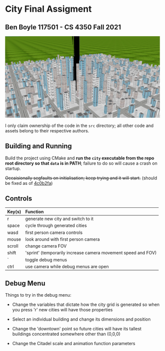# City Final Assigment

## Ben Boyle 117501 - CS 4350 Fall 2021

![](city-preview.png)

I only claim ownership of the code in the `src` directory; all other code and assets belong to their respective authors.

## Building and Running

Build the project using CMake and **run the `city` executable from the repo root directory so that `data` is in PATH**; failure to do so will cause a crash on startup.

~~Occaisionally segfaults on initialisation; keep trying and it will start.~~ (should be fixed as of [4c0b2fa](https://github.com/wavecommander/city/commit/4c0b2fa50d90bfbff66020dfd3ad9154d2ad2390))

## Controls

| Key(s) | Function                                                      |
|--------|:--------------------------------------------------------------|
| r      | generate new city and switch to it                            |
| space  | cycle through generated cities                                |
| wasd   | first person camera controls                                  |
| mouse  | look around with first person camera                          |
| scroll | change camera FOV                                             |
| shift  | 'sprint' (temporarily increase camera movement speed and FOV) |
| `      | toggle debug menus                                            |
| ctrl   | use camera while debug menus are open                         |

## Debug Menu

Things to try in the debug menu:

* Change the variables that dictate how the city grid is generated so when you press 'r' new cities will have those properties

* Select an individual building and change its dimensions and position

* Change the 'downtown' point so future cities will have its tallest buildings concentrated somewhere other than (0,0,0)

* Change the Citadel scale and animation function parameters
